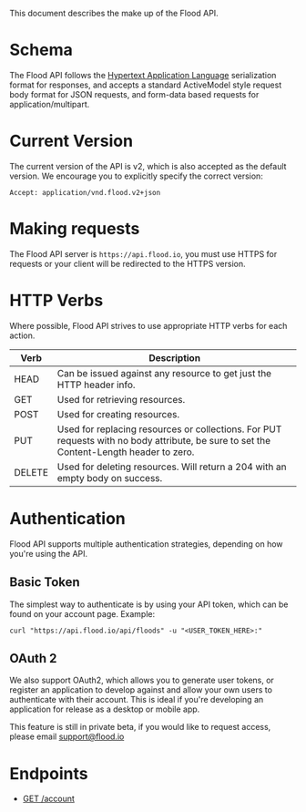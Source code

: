 This document describes the make up of the Flood API.

# Schema
The Flood API follows the [Hypertext Application Language](http://stateless.co/hal_specification.html) serialization format for responses, and accepts a standard ActiveModel style request body format for JSON requests, and form-data based requests for application/multipart.

# Current Version
The current version of the API is v2, which is also accepted as the default version. We encourage you to explicitly specify the correct version:

    Accept: application/vnd.flood.v2+json

# Making requests
The Flood API server is `https://api.flood.io`, you must use HTTPS for requests or your client will be redirected to the HTTPS version.

# HTTP Verbs
Where possible, Flood API strives to use appropriate HTTP verbs for each action.

| Verb       | Description     |
| ---------- |-----------------|
| HEAD       | Can be issued against any resource to get just the HTTP header info. |
| GET        | Used for retrieving resources. |
| POST       | Used for creating resources. |
| PUT        | Used for replacing resources or collections. For PUT requests with no body attribute, be sure to set the Content-Length header to zero. |
| DELETE     | Used for deleting resources. Will return a 204 with an empty body on success. |

# Authentication

Flood API supports multiple authentication strategies, depending on how you're using the API.

## Basic Token
The simplest way to authenticate is by using your API token, which can be found on your account page. Example:

    curl "https://api.flood.io/api/floods" -u "<USER_TOKEN_HERE>:"

## OAuth 2
We also support OAuth2, which allows you to generate user tokens, or register an application to develop against and allow your own users to authenticate with their account. This is ideal if you're developing an application for release as a desktop or mobile app.

This feature is still in private beta, if you would like to request access, please email support@flood.io

# Endpoints

* [GET /account](endpoints/account/GET-account)
